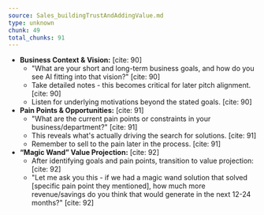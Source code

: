 ```yaml
---
source: Sales_buildingTrustAndAddingValue.md
type: unknown
chunk: 49
total_chunks: 91
---
```


* **Business Context & Vision:** [cite: 90]
    * "What are your short and long-term business goals, and how do you see AI fitting into that vision?" [cite: 90]
    * Take detailed notes - this becomes critical for later pitch alignment. [cite: 90]
    * Listen for underlying motivations beyond the stated goals. [cite: 90]
* **Pain Points & Opportunities:** [cite: 91]
    * "What are the current pain points or constraints in your business/department?" [cite: 91]
    * This reveals what's actually driving the search for solutions. [cite: 91]
    * Remember to sell to the pain later in the process. [cite: 91]
* **“Magic Wand” Value Projection:** [cite: 92]
    * After identifying goals and pain points, transition to value projection: [cite: 92]
    * "Let me ask you this - if we had a magic wand solution that solved [specific pain point they mentioned], how much more revenue/savings do you think that would generate in the next 12-24 months?" [cite: 92]